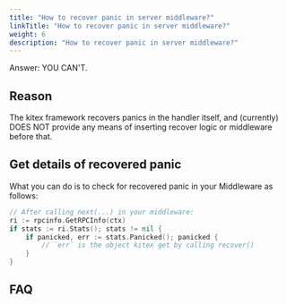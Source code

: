 ```yaml
---
title: "How to recover panic in server middleware?"
linkTitle: "How to recover panic in server middleware?"
weight: 6
description: "How to recover panic in server middleware?"
---
```


Answer: YOU CAN'T.

## Reason

The kitex framework recovers panics in the handler itself, and (currently) DOES NOT provide any means of inserting recover logic or middleware before that.

## Get details of recovered panic

What you can do is to check for recovered panic in your Middleware as follows:

```go
// After calling next(...) in your middleware:
ri := rpcinfo.GetRPCInfo(ctx)
if stats := ri.Stats(); stats != nil {
    if panicked, err := stats.Panicked(); panicked {
        // `err` is the object kitex get by calling recover()
    }
}
```

## FAQ